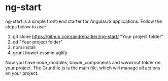 ng-start
========

ng-start is a simple front-end starter for AngularJS applications.
Follow the steps below to use:

1. git clone https://github.com/andrebaltieri/ng-start/ "Your project folder"
2. cd "Your project folder"
3. npm install
4. grunt bower cssmin uglify

Now you have node_modules, bower_components and wwwroot folder on your project.
The Gruntfile.js is the main file, which will manage all actions on your project.
